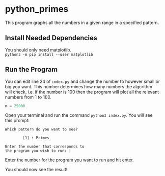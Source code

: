 # python_primes

This program graphs all the numbers in a given range in a specified pattern. 

## Install Needed Dependencies

You should only need matplotlib.<br>
`python3 -m pip install --user matplotlib`<br>

## Run the Program

You can edit line 24 of `index.py` and change the number to however small or big you want. This number determines how many numbers the algorithm will check, i.e. if the number is 100 then the program will plot all the relevant numbers from 1 to 100.

```python
n = 25000
```

Open your terminal and run the command `python3 index.py`.
You will see this prompt:

```plaintext
Which pattern do you want to see?

        [1] : Primes

Enter the number that corresponds to
the program you wish to run: |
```

Enter the number for the program you want to run and hit enter.

You should now see the result!
